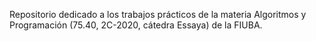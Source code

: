 Repositorio dedicado a los trabajos prácticos de la materia Algoritmos y Programación (75.40, 2C-2020, cátedra Essaya) de la FIUBA.
